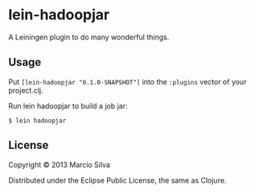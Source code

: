 # lein-hadoopjar

A Leiningen plugin to do many wonderful things.

## Usage

Put `[lein-hadoopjar "0.1.0-SNAPSHOT"]` into the `:plugins` vector of your project.clj.

Run lein hadoopjar to build a job jar:

    $ lein hadoopjar

## License

Copyright © 2013 Marcio Silva

Distributed under the Eclipse Public License, the same as Clojure.
